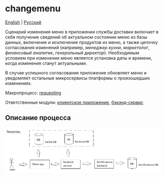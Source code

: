 # changemenu

[English](changemenu.md) | [Русский](changemenu.ru.md)

Сценарий изменения меню в приложении службы доставки включает в себя получение сведений об актуальном состоянии меню из базы данных, включение и исключение продуктов из меню, а также цепочку согласования изменений (например, *менеджер кухни*, *маркетолог*, *финансовый аналитик*, *генеральный директор*).
Необходимым условием при изменении меню является установка даты и времени, когда изменения станут актуальными.

В случае успешного согласования приложение обновляет меню и уведомляет остальные микросервисы платформы о произошедших изменениях.

Макропроцесс: [requesting](../../macroprocesses/requesting.md)

Ответственные модули: [клиентское приложение](../../frontend/kitchenclient.md), [бэкэнд-сервис](../../backend/kitchenbackend.md)

## Описание процесса

![requesting_overall](../../img/requesting_overall.png)
